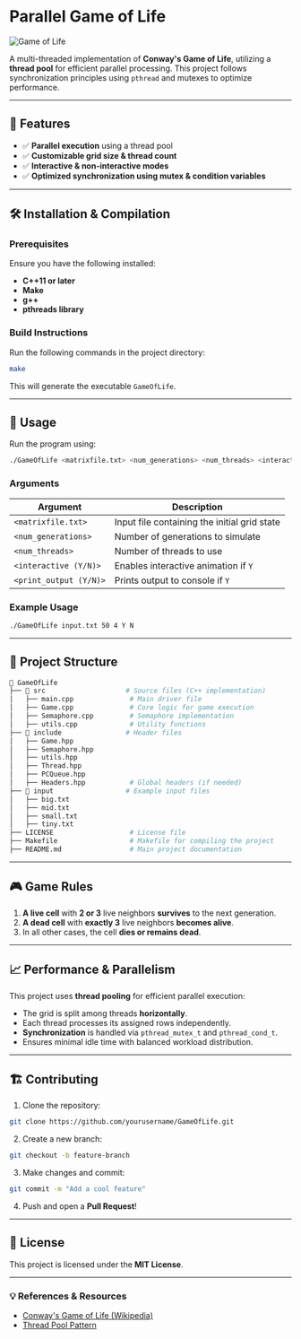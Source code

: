 # **Parallel Game of Life**

![Game of Life](https://upload.wikimedia.org/wikipedia/commons/e/e5/Gospers_glider_gun.gif)

A multi-threaded implementation of **Conway's Game of Life**, utilizing a **thread pool** for efficient parallel processing.
This project follows synchronization principles using `pthread` and mutexes to optimize performance.

---

## 🚀 **Features**
- ✅ **Parallel execution** using a thread pool
- ✅ **Customizable grid size & thread count**
- ✅ **Interactive & non-interactive modes**
- ✅ **Optimized synchronization using mutex & condition variables**

---

## 🛠 **Installation & Compilation**

### **Prerequisites**
Ensure you have the following installed:
- **C++11 or later**
- **Make**
- **g++**
- **pthreads library**

### **Build Instructions**
Run the following commands in the project directory:
```bash
make
```
This will generate the executable `GameOfLife`.

---

## 📌 **Usage**

Run the program using:
```bash
./GameOfLife <matrixfile.txt> <num_generations> <num_threads> <interactive(Y/N)> <print_output(Y/N)>
```

### **Arguments**
| Argument | Description |
|----------|------------|
| `<matrixfile.txt>` | Input file containing the initial grid state |
| `<num_generations>` | Number of generations to simulate |
| `<num_threads>` | Number of threads to use |
| `<interactive (Y/N)>` | Enables interactive animation if `Y` |
| `<print_output (Y/N)>` | Prints output to console if `Y` |

### **Example Usage**
```bash
./GameOfLife input.txt 50 4 Y N
```

---

## 📄 **Project Structure**
```bash
📂 GameOfLife
├── 📂 src                    # Source files (C++ implementation)
│   ├── main.cpp              # Main driver file
│   ├── Game.cpp              # Core logic for game execution
│   ├── Semaphore.cpp         # Semaphore implementation
│   ├── utils.cpp             # Utility functions
├── 📂 include                # Header files
│   ├── Game.hpp
│   ├── Semaphore.hpp
│   ├── utils.hpp
│   ├── Thread.hpp
│   ├── PCQueue.hpp
│   ├── Headers.hpp           # Global headers (if needed)
├── 📂 input                  # Example input files
│   ├── big.txt
│   ├── mid.txt
│   ├── small.txt
│   ├── tiny.txt
├── LICENSE                   # License file
├── Makefile                  # Makefile for compiling the project
├── README.md                 # Main project documentation
```

---

## 🎮 **Game Rules**
1. **A live cell** with **2 or 3** live neighbors **survives** to the next generation.
2. **A dead cell** with **exactly 3** live neighbors **becomes alive**.
3. In all other cases, the cell **dies or remains dead**.

---

## 📈 **Performance & Parallelism**
This project uses **thread pooling** for efficient parallel execution:
- The grid is split among threads **horizontally**.
- Each thread processes its assigned rows independently.
- **Synchronization** is handled via `pthread_mutex_t` and `pthread_cond_t`.
- Ensures minimal idle time with balanced workload distribution.

---

## 🏗 **Contributing**


1. Clone the repository:
```bash
git clone https://github.com/yourusername/GameOfLife.git
```
2. Create a new branch:
```bash
git checkout -b feature-branch
```
3. Make changes and commit:
```bash
git commit -m "Add a cool feature"
```
4. Push and open a **Pull Request**!

---

## 📜 **License**
This project is licensed under the **MIT License**.

---

### 💡 **References & Resources**
- [Conway's Game of Life (Wikipedia)](https://en.wikipedia.org/wiki/Conway%27s_Game_of_Life)
- [Thread Pool Pattern](https://en.wikipedia.org/wiki/Thread_pool)

